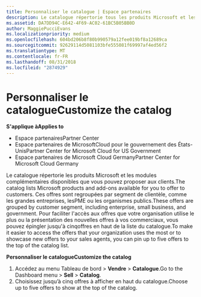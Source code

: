 ```yaml
---
title: Personnaliser le catalogue | Espace partenaires
description: Le catalogue répertorie tous les produits Microsoft et les modules complémentaires disponibles à la vente pour les partenaires.
ms.assetid: DA7DD94C-E642-4F69-AC02-61BC5B05BB0D
author: MaggiePucciEvans
ms.localizationpriority: medium
ms.openlocfilehash: 604bd206b8f80b990579a12fee019bf8a12689ca
ms.sourcegitcommit: 92629114d5081103bfe555081f69997af4ed56f2
ms.translationtype: MT
ms.contentlocale: fr-FR
ms.lasthandoff: 08/31/2018
ms.locfileid: "2874929"
---
```

# <a name="customize-the-catalog"></a><span data-ttu-id="fafa3-103">Personnaliser le catalogue</span><span class="sxs-lookup"><span data-stu-id="fafa3-103">Customize the catalog</span></span>

**<span data-ttu-id="fafa3-104">S'applique à</span><span class="sxs-lookup"><span data-stu-id="fafa3-104">Applies to</span></span>**

-  <span data-ttu-id="fafa3-105">Espace partenaires</span><span class="sxs-lookup"><span data-stu-id="fafa3-105">Partner Center</span></span>
-  <span data-ttu-id="fafa3-106">Espace partenaires de MicrosoftCloud pour le gouvernement des États-Unis</span><span class="sxs-lookup"><span data-stu-id="fafa3-106">Partner Center for Microsoft Cloud for US Government</span></span>
-  <span data-ttu-id="fafa3-107">Espace partenaires de Microsoft Cloud Germany</span><span class="sxs-lookup"><span data-stu-id="fafa3-107">Partner Center for Microsoft Cloud Germany</span></span>

<span data-ttu-id="fafa3-108">Le catalogue répertorie les produits Microsoft et les modules complémentaires disponibles que vous pouvez proposer aux clients.</span><span class="sxs-lookup"><span data-stu-id="fafa3-108">The catalog lists Microsoft products and add-ons available for you to offer to customers.</span></span> <span data-ttu-id="fafa3-109">Ces offres sont regroupées par segment de clientèle, comme les grandes entreprises, lesPME ou les organismes publics.</span><span class="sxs-lookup"><span data-stu-id="fafa3-109">These offers are grouped by customer segment, including enterprise, small business, and government.</span></span> <span data-ttu-id="fafa3-110">Pour faciliter l'accès aux offres que votre organisation utilise le plus ou la présentation des nouvelles offres à vos commerciaux, vous pouvez épingler jusqu'à cinqoffres en haut de la liste du catalogue.</span><span class="sxs-lookup"><span data-stu-id="fafa3-110">To make it easier to access the offers that your organization uses the most or to showcase new offers to your sales agents, you can pin up to five offers to the top of the catalog list.</span></span>

**<span data-ttu-id="fafa3-111">Personnaliser le catalogue</span><span class="sxs-lookup"><span data-stu-id="fafa3-111">Customize the catalog</span></span>**

1.  <span data-ttu-id="fafa3-112">Accédez au menu Tableau de bord &gt; **Vendre** &gt; **Catalogue**.</span><span class="sxs-lookup"><span data-stu-id="fafa3-112">Go to the Dashboard menu &gt; **Sell** &gt; **Catalog**.</span></span>
2.  <span data-ttu-id="fafa3-113">Choisissez jusqu’à cinq&nbsp;offres à afficher en haut du catalogue.</span><span class="sxs-lookup"><span data-stu-id="fafa3-113">Choose up to five offers to show at the top of the catalog.</span></span>

 

 



